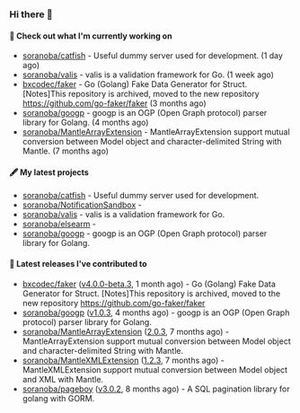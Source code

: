 ### Hi there 👋

#### 👷  Check out what I'm currently working on

- [soranoba/catfish](https://github.com/soranoba/catfish) - Useful dummy server used for development. (1 day ago)
- [soranoba/valis](https://github.com/soranoba/valis) - valis is a validation framework for Go. (1 week ago)
- [bxcodec/faker](https://github.com/bxcodec/faker) - Go (Golang)  Fake Data  Generator for Struct. [Notes]This repository is archived, moved to the new repository https://github.com/go-faker/faker (3 months ago)
- [soranoba/googp](https://github.com/soranoba/googp) - googp is an OGP (Open Graph protocol) parser library for Golang. (4 months ago)
- [soranoba/MantleArrayExtension](https://github.com/soranoba/MantleArrayExtension) - MantleArrayExtension support mutual conversion between Model object and character-delimited String with Mantle. (7 months ago)

#### 🖋️  My latest projects

- [soranoba/catfish](https://github.com/soranoba/catfish) - Useful dummy server used for development.
- [soranoba/NotificationSandbox](https://github.com/soranoba/NotificationSandbox) - 
- [soranoba/valis](https://github.com/soranoba/valis) - valis is a validation framework for Go.
- [soranoba/elsearm](https://github.com/soranoba/elsearm) - 
- [soranoba/googp](https://github.com/soranoba/googp) - googp is an OGP (Open Graph protocol) parser library for Golang.

#### 🚀  Latest releases I've contributed to

- [bxcodec/faker](https://github.com/bxcodec/faker) ([v4.0.0-beta.3](https://github.com/bxcodec/faker/releases/tag/v4.0.0-beta.3), 1 month ago) - Go (Golang)  Fake Data  Generator for Struct. [Notes]This repository is archived, moved to the new repository https://github.com/go-faker/faker
- [soranoba/googp](https://github.com/soranoba/googp) ([v1.0.3](https://github.com/soranoba/googp/releases/tag/v1.0.3), 4 months ago) - googp is an OGP (Open Graph protocol) parser library for Golang.
- [soranoba/MantleArrayExtension](https://github.com/soranoba/MantleArrayExtension) ([2.0.3](https://github.com/soranoba/MantleArrayExtension/releases/tag/2.0.3), 7 months ago) - MantleArrayExtension support mutual conversion between Model object and character-delimited String with Mantle.
- [soranoba/MantleXMLExtension](https://github.com/soranoba/MantleXMLExtension) ([1.2.3](https://github.com/soranoba/MantleXMLExtension/releases/tag/1.2.3), 7 months ago) - MantleXMLExtension support mutual conversion between Model object and XML with Mantle.
- [soranoba/pageboy](https://github.com/soranoba/pageboy) ([v3.0.2](https://github.com/soranoba/pageboy/releases/tag/v3.0.2), 8 months ago) - A SQL pagination library for golang with GORM.
